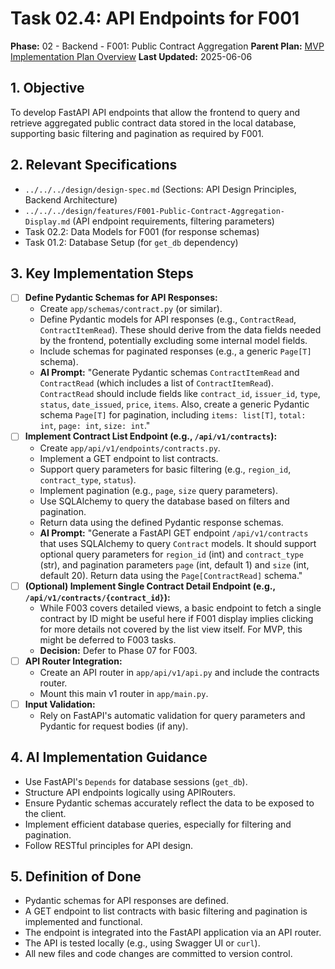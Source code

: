 # Task 02.4: API Endpoints for F001

**Phase:** 02 - Backend - F001: Public Contract Aggregation
**Parent Plan:** [MVP Implementation Plan Overview](../00-mvp-implementation-plan-overview.md)
**Last Updated:** 2025-06-06

## 1. Objective

To develop FastAPI API endpoints that allow the frontend to query and retrieve aggregated public contract data stored in the local database, supporting basic filtering and pagination as required by F001.

## 2. Relevant Specifications

*   `../../../design/design-spec.md` (Sections: API Design Principles, Backend Architecture)
*   `../../../design/features/F001-Public-Contract-Aggregation-Display.md` (API endpoint requirements, filtering parameters)
*   Task 02.2: Data Models for F001 (for response schemas)
*   Task 01.2: Database Setup (for `get_db` dependency)

## 3. Key Implementation Steps

*   [ ] **Define Pydantic Schemas for API Responses:**
    *   Create `app/schemas/contract.py` (or similar).
    *   Define Pydantic models for API responses (e.g., `ContractRead`, `ContractItemRead`). These should derive from the data fields needed by the frontend, potentially excluding some internal model fields.
    *   Include schemas for paginated responses (e.g., a generic `Page[T]` schema).
    *   **AI Prompt:** "Generate Pydantic schemas `ContractItemRead` and `ContractRead` (which includes a list of `ContractItemRead`). `ContractRead` should include fields like `contract_id`, `issuer_id`, `type`, `status`, `date_issued`, `price`, `items`. Also, create a generic Pydantic schema `Page[T]` for pagination, including `items: list[T]`, `total: int`, `page: int`, `size: int`."
*   [ ] **Implement Contract List Endpoint (e.g., `/api/v1/contracts`):**
    *   Create `app/api/v1/endpoints/contracts.py`.
    *   Implement a GET endpoint to list contracts.
    *   Support query parameters for basic filtering (e.g., `region_id`, `contract_type`, `status`).
    *   Implement pagination (e.g., `page`, `size` query parameters).
    *   Use SQLAlchemy to query the database based on filters and pagination.
    *   Return data using the defined Pydantic response schemas.
    *   **AI Prompt:** "Generate a FastAPI GET endpoint `/api/v1/contracts` that uses SQLAlchemy to query `Contract` models. It should support optional query parameters for `region_id` (int) and `contract_type` (str), and pagination parameters `page` (int, default 1) and `size` (int, default 20). Return data using the `Page[ContractRead]` schema."
*   [ ] **(Optional) Implement Single Contract Detail Endpoint (e.g., `/api/v1/contracts/{contract_id}`):**
    *   While F003 covers detailed views, a basic endpoint to fetch a single contract by ID might be useful here if F001 display implies clicking for more details not covered by the list view itself. For MVP, this might be deferred to F003 tasks.
    *   **Decision:** Defer to Phase 07 for F003.
*   [ ] **API Router Integration:**
    *   Create an API router in `app/api/v1/api.py` and include the contracts router.
    *   Mount this main v1 router in `app/main.py`.
*   [ ] **Input Validation:**
    *   Rely on FastAPI's automatic validation for query parameters and Pydantic for request bodies (if any).

## 4. AI Implementation Guidance

*   Use FastAPI's `Depends` for database sessions (`get_db`).
*   Structure API endpoints logically using APIRouters.
*   Ensure Pydantic schemas accurately reflect the data to be exposed to the client.
*   Implement efficient database queries, especially for filtering and pagination.
*   Follow RESTful principles for API design.

## 5. Definition of Done

*   Pydantic schemas for API responses are defined.
*   A GET endpoint to list contracts with basic filtering and pagination is implemented and functional.
*   The endpoint is integrated into the FastAPI application via an API router.
*   The API is tested locally (e.g., using Swagger UI or `curl`).
*   All new files and code changes are committed to version control.
